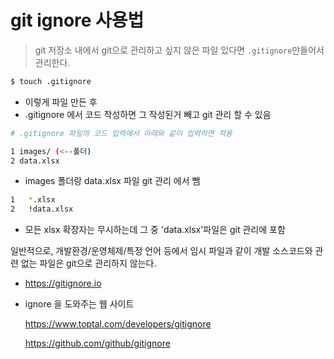 # git ignore 사용법

> git 저장소 내에서 git으로 관리하고 싶지 않은 파일 있다면 `.gitignore`만들어서 관리한다.



```bash
$ touch .gitignore
```

- 이렇게 파일 만든 후
- .gitignore 에서 코드 작성하면 그 작성된거 빼고 git 관리 할 수 있음



```bash
# .gitignore 파일의 코드 입력에서 아래와 같이 입력하면 적용

1 images/ (<--폴더)
2 data.xlsx
```

- images 폴더랑 data.xlsx 파일  git 관리 에서 뺌



```bash
1	*.xlsx
2	!data.xlsx
```

- 모든 xlsx 확장자는 무시하는데 그 중 'data.xlsx'파일은 git 관리에 포함



일반적으로, 개발환경/운영체제/특정 언어 등에서 임시 파일과 같이 개발 소스코드와 관련 없는 파일은 git으로 관리하지 않는다.

* https://gitignore.io

- ignore 을 도와주는 웹 사이트

  https://www.toptal.com/developers/gitignore

  https://github.com/github/gitignore